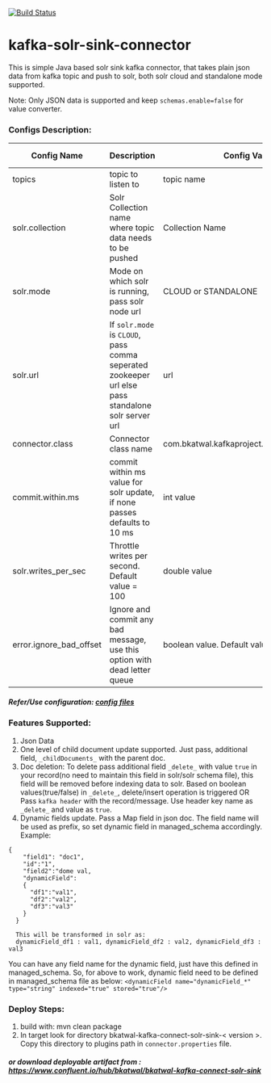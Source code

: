 [![Build Status](https://travis-ci.com/bkatwal/kafka-solr-sink-connector.png)](https://travis-ci.com/github/kafka-solr-sink-connector)

# kafka-solr-sink-connector
This is simple Java based solr sink kafka connector, that takes plain json data from kafka topic and push to solr, both solr cloud and standalone mode supported.

Note: Only JSON data is supported and keep `schemas.enable=false` for value converter.

### Configs Description: 

Config Name|Description|Config Value|Is Mandatory?|
-----------|-----------|------------|----|
topics|topic to listen to|topic name|Yes|
solr.collection|Solr Collection name where topic data needs to be pushed|Collection Name|Yes|
solr.mode|Mode on which solr is running, pass solr node url|CLOUD or STANDALONE|Yes|
solr.url|If `solr.mode` is `CLOUD`, pass comma seperated zookeeper url else pass standalone solr server url|url|Yes|
connector.class|Connector class name|com.bkatwal.kafkaproject.SolrSinkConnector|Yes|
commit.within.ms|commit within ms value for solr update, if none passes defaults to 10 ms|int value|No|
solr.writes_per_sec|Throttle writes per second. Default value = 100|double value|No|
error.ignore_bad_offset|Ignore and commit any bad message, use this option with dead letter queue|boolean value. Default value = 100|No|

##### Refer/Use configuration: <a href="https://github.com/bkatwal/kafka-solr-sink-connector/tree/master/config">config files</a>

### Features Supported:
1. Json Data 
2. One level of child document update supported. Just pass, additional field, `_childDocuments_` with the parent doc.
3. Doc deletion: To delete pass additional field `_delete_` with value `true` in your record(no need to maintain this field in solr/solr schema file), this field will be removed before indexing data to solr. Based on boolean values(true/false) in `_delete_`, delete/insert operation is triggered
   OR
   Pass `kafka header` with the record/message. Use header key name as `_delete_` and value as `true`.
4. Dynamic fields update. Pass a Map field in json doc. The field name will be used as prefix, so set dynamic field in managed_schema accordingly. Example:
```
{
    "field1": "doc1",
    "id":"1",
    "field2":"dome val,
    "dynamicField":
    {
      "df1":"val1",
      "df2":"val2",
      "df3":"val3"
    }
  }
  
  This will be transformed in solr as:
  dynamicField_df1 : val1, dynamicField_df2 : val2, dynamicField_df3 : val3 
```
You can have any field name for the dynamic field, just have this defined in managed_schema. So, for above to work, dynamic field need to be defined in managed_schema file as below: 
`<dynamicField name="dynamicField_*" type="string" indexed="true" stored="true"/>`

### Deploy Steps:
1. build with: mvn clean package
2. In target look for directory bkatwal-kafka-connect-solr-sink-< version >. Copy this directory to plugins path in `connector.properties` file.
  
##### or download deployable artifact from : https://www.confluent.io/hub/bkatwal/bkatwal-kafka-connect-solr-sink
